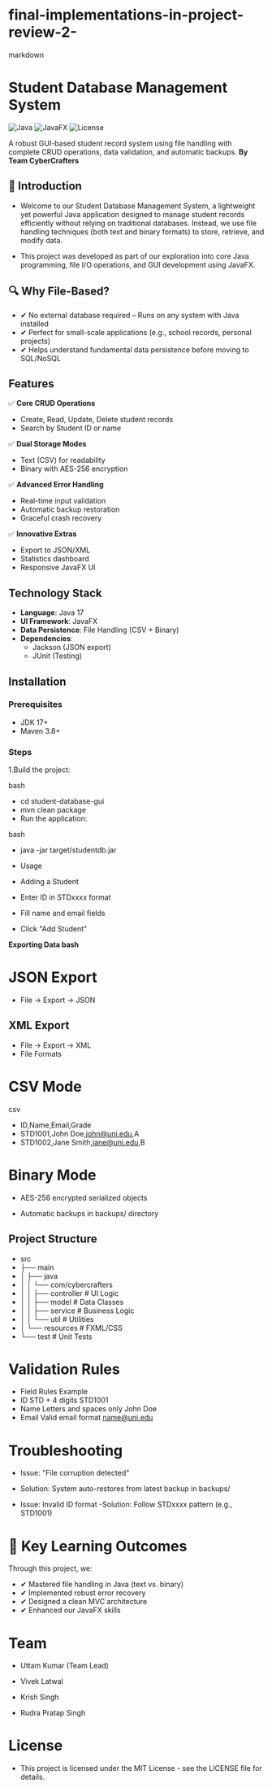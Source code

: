 # final-implementations-in-project-review-2-
markdown
# Student Database Management System

![Java](https://img.shields.io/badge/Java-17-blue)
![JavaFX](https://img.shields.io/badge/JavaFX-17-orange)
![License](https://img.shields.io/badge/License-MIT-green)

A robust GUI-based student record system using file handling with complete CRUD operations, data validation, and automatic backups.
**By Team CyberCrafters**
## 📌 Introduction
- Welcome to our Student Database Management System, a lightweight yet powerful Java application designed to manage student records efficiently without relying on traditional databases. Instead, we use file handling techniques (both text and binary formats) to store, retrieve, and modify data.

- This project was developed as part of our exploration into core Java programming, file I/O operations, and GUI development using JavaFX.

## 🔍 Why File-Based?
- ✔ No external database required – Runs on any system with Java installed
- ✔ Perfect for small-scale applications (e.g., school records, personal projects)
- ✔ Helps understand fundamental data persistence before moving to SQL/NoSQL

## Features

✅ **Core CRUD Operations**  
- Create, Read, Update, Delete student records  
- Search by Student ID or name  

✅ **Dual Storage Modes**  
- Text (CSV) for readability  
- Binary with AES-256 encryption  

✅ **Advanced Error Handling**  
- Real-time input validation  
- Automatic backup restoration  
- Graceful crash recovery  

✅ **Innovative Extras**  
- Export to JSON/XML  
- Statistics dashboard  
- Responsive JavaFX UI  

## Technology Stack

- **Language**: Java 17
- **UI Framework**: JavaFX
- **Data Persistence**: File Handling (CSV + Binary)
- **Dependencies**: 
  - Jackson (JSON export)
  - JUnit (Testing)

## Installation

### Prerequisites
- JDK 17+
- Maven 3.8+

### Steps
1.Build the project:

bash
- cd student-database-gui
- mvn clean package
- Run the application:

bash
- java -jar target/studentdb.jar
- Usage
- Adding a Student
- Enter ID in STDxxxx format

- Fill name and email fields

- Click "Add Student"

**Exporting Data
bash**
# JSON Export
- File → Export → JSON

## XML Export 
- File → Export → XML
- File Formats
# CSV Mode
csv
- ID,Name,Email,Grade
- STD1001,John Doe,john@uni.edu,A
- STD1002,Jane Smith,jane@uni.edu,B
# Binary Mode
- AES-256 encrypted serialized objects

- Automatic backups in backups/ directory

## Project Structure

- src
- ├── main
- │   ├── java
- │   │   └── com/cybercrafters
- │   │       ├── controller   # UI Logic
- │   │       ├── model        # Data Classes
- │   │       ├── service      # Business Logic
- │   │       └── util       # Utilities
- │   └── resources          # FXML/CSS
- └── test             # Unit Tests
# Validation Rules
- Field	Rules	Example
- ID	STD + 4 digits	STD1001
- Name	Letters and spaces only	John Doe
- Email	Valid email format	name@uni.edu
# Troubleshooting
- Issue: "File corruption detected"
- Solution: System auto-restores from latest backup in backups/

- Issue: Invalid ID format
-Solution: Follow STDxxxx pattern (e.g., STD1001)

# 🎯 Key Learning Outcomes #
Through this project, we:
- ✔ Mastered file handling in Java (text vs. binary)
- ✔ Implemented robust error recovery
- ✔ Designed a clean MVC architecture
- ✔ Enhanced our JavaFX skills

# Team
- Uttam Kumar (Team Lead)

- Vivek Latwal

- Krish Singh

- Rudra Pratap Singh

# License
- This project is licensed under the MIT License - see the LICENSE file for details.


